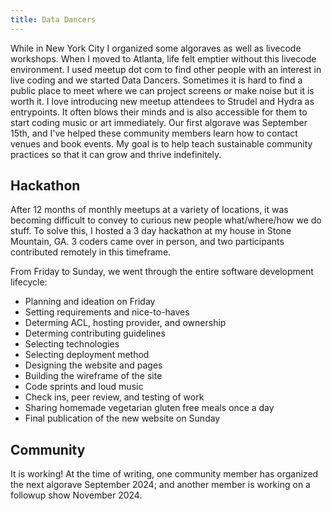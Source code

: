 ```yaml
---
title: Data Dancers
--- 
```


While in New York City I organized some algoraves as well as livecode workshops. When I moved to Atlanta, life felt emptier without this livecode environment. I used meetup dot com to find other people with an interest in live coding and we started Data Dancers. Sometimes it is hard to find a public place to meet where we can project screens or make noise but it is worth it. I love introducing new meetup attendees to Strudel and Hydra as entrypoints. It often blows their minds and is also accessible for them to start coding music or art immediately. Our first algorave was September 15th, and I've helped these community members learn how to contact venues and book events. My goal is to help teach sustainable community practices so that it can grow and thrive indefinitely. 

## Hackathon

After 12 months of monthly meetups at a variety of locations, it was becoming difficult to convey to curious new people what/where/how we do stuff. To solve this, I hosted a 3 day hackathon at my house in Stone Mountain, GA. 3 coders came over in person, and two participants contributed remotely in this timeframe. 

From Friday to Sunday, we went through the entire software development lifecycle:
  - Planning and ideation on Friday
  - Setting requirements and nice-to-haves
  - Determing ACL, hosting provider, and ownership
  - Determing contributing guidelines
  - Selecting technologies 
  - Selecting deployment method 
  - Designing the website and pages
  - Building the wireframe of the site
  - Code sprints and loud music
  - Check ins, peer review, and testing of work
  - Sharing homemade vegetarian gluten free meals once a day 
  - Final publication of the new website on Sunday

## Community 

It is working! At the time of writing, one community member has organized the next algorave September 2024; and another member is working on a followup show November 2024. 